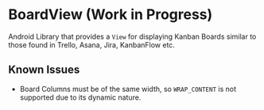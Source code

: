 # BoardView (Work in Progress)

Android Library that provides a `View` for displaying Kanban Boards similar to those found
 in Trello, Asana, Jira, KanbanFlow etc.

## Known Issues

* Board Columns must be of the same width, so `WRAP_CONTENT` is not supported due to its dynamic nature.